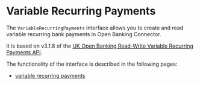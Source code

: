﻿# Variable Recurring Payments

The `VariableRecurringPayments` interface allows you to create and read variable recurring bank payments in Open Banking Connector.

It is based on v3.1.8 of the [UK Open Banking Read-Write Variable Recurring Payments  API](https://openbankinguk.github.io/read-write-api-site3/v3.1.8/profiles/vrp-profile.html). 

The functionality of the interface is described in the following pages:
- [variable recurring payments](./domestic-vrps.md)